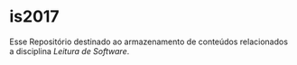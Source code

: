 # is2017

Esse Repositório destinado ao armazenamento de conteúdos relacionados a disciplina _Leitura de Software_.
